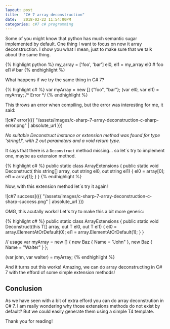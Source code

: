 ```yaml
---
layout: post
title:  "C# 7 array deconstruction"
date:   2018-02-22 11:54:00PM
categories: c#7 c# programming
---
```


Some of you might know that python has much semantic sugar implemented by default. One thing I want to focus on now it array deconstruction. I show you what I mean, just to make sure that we talk about the same thing.

{% highlight python %}
my_array = ['foo', 'bar']
el0, el1 = my_array
el0 # foo
el1 # bar
{% endhighlight %}

What happens if we try the same thing in C# 7?

{% highlight c# %}
var myArray = new [] {"foo", "bar"};
(var el0, var el1) = myArray; /* Error */
{% endhighlight %}

This throws an error when compiling, but the error was interesting for me, it said:

![c#7 error]({{ "/assets/images/c-sharp-7-array-deconstruction-c-sharp-error.png" | absolute_url }})

*No suitable Deconstruct instance or extension method was found for type 'string[]', with 2 out parameters and a void return type.*

It says that there is a `Deconstruct` method missing... so let´s try to implement one, maybe as extension method.

{% highlight c# %}
public static class ArrayExtensions
{
    public static void Deconstruct(
            this string[] array, out string el0, out string el1)
    {
        el0 = array[0];
        el1 = array[1];
    }
}
{% endhighlight %}

Now, with this extension method let´s try it again!

![c#7 success]({{ "/assets/images/c-sharp-7-array-deconstruction-c-sharp-success.png" | absolute_url }})

OMG, this acutally works!
Let's try to make this a bit more generic:

{% highlight c# %}
public static class ArrayExtensions
{
    public static void Deconstruct<T>(this T[] array, out T el0, out T el1)
    {
        el0 = array.ElementAtOrDefault(0);
        el1 = array.ElementAtOrDefault(1);
    }
}

// usage
var myArray = new [] {
        new Baz { Name = "John" },
        new Baz { Name = "Walter" }
    };

(var john, var walter) = myArray;
{% endhighlight %}

And it turns out this works! Amazing, we can do array deconstructing in C# 7 with the efford of some simple extension methods!

## Conclusion

As we have seen with a bit of extra efford you can do array deconstrution in C# 7. I am really wondering why those extensions methods do not exist by default? But we could easily generate them using a simple T4 template.

Thank you for reading!
